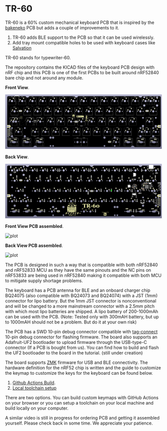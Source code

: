 # TR-60
TR-60 is a 60% custom mechanical keyboard PCB that is inspired by the  [bakeneko](https://github.com/kkatano/bakeneko-60) PCB but adds a couple of improvements to it.

1. TR-60 adds BLE support to the PCB so that it can be used wirelessly.
2. Add tray mount compatible holes to be used with keyboard cases like [Salvation](https://ilumkb.com/products/wilba-tech-salvation-keyboard)

TR-60 stands for typewriter-60.

The repository contains the KICAD files of the keyboard PCB design with nRF chip and this PCB is one of the first PCBs to be built around nRF52840 bare chip and not around any module.

<strong>Front View</strong>.

![plot](./Assets/Front.png)

<strong>Back View</strong>.

![plot](./Assets/Back.png)

<strong>Front View PCB assembled</strong>.

![plot](./Assets/real_front.png)

<strong>Back View PCB assembled</strong>.

![plot](./Assets/real_back.png)

The PCB is designed in such a way that is compatible with both nRF52840 and nRF52833 MCU as they have the same pinouts and the NC pins on nRF53833 are being used in nRF52840 making it compatible with both MCU to mitigate supply shortage problems.

The keyboard has a PCB antenna for BLE and an onboard charger chip BQ24075 (also compatible with BQ24073 and BQ24074) with a JST (1mm) connector for lipo battery. But the 1mm JST connector is nonconventional and will be changed to a more mainstream connector with a 2.5mm pitch with which most lipo batteries are shipped. A lipo battery of 200-1000mAh can be used with the PCB. (Note: Tested only with 300mAH battery, but up to 1000mAH should not be a problem. But do it at your own risk)

The PCB has a SWD 10-pin debug connector compatible with [tag-connect](https://www.tag-connect.com/product/tc2050-idc-nl-050-all) 10-pin debug connector for flashing firmware.
The board also supports an Adafruit-UF2 bootloader to upload firmware through the USB-type-C connector (If a PCB is bought from us). You can find how to build and flash the UF2 bootloader to the board in the tutorial. (still under creation)

The board supports [ZMK](https://zmk.dev/) firmware for USB and BLE connectivity. The hardware definition for the nRF52 chip is written and the guide to customize the keymap to customize the keys for the keyboard can be found below.
1. [Github Actions Build](https://github.com/hw-tinkerers/tr60-zmk-config).
2. [Local toolchain setup](https://github.com/hw-tinkerers/zmk)
   
There are two options. You can build custom keymaps with GitHub Actions on your browser or you can setup a toolchain on your local machine and build locally on your computer.

A similar video is still in progress for ordering PCB and getting it assembled yourself. Please check back in some time. We appreciate your patience. 



